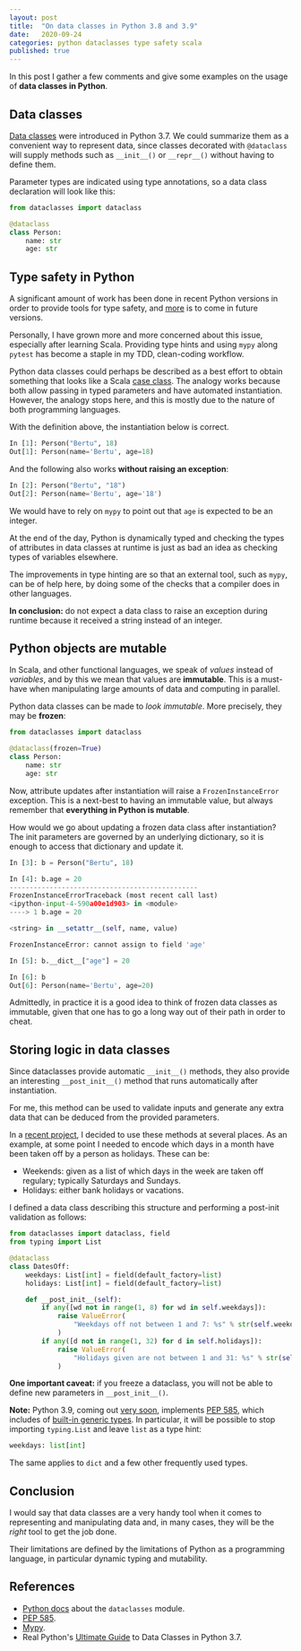 ```yaml
---
layout: post
title:  "On data classes in Python 3.8 and 3.9"
date:   2020-09-24
categories: python dataclasses type safety scala
published: true
---
```


In this post I gather a few comments and give some examples on the usage of __data classes in Python__.

## Data classes

[Data classes](https://docs.python.org/3/library/dataclasses.html) were introduced in Python 3.7.
We could summarize them as a convenient way to represent data, since classes decorated with
`@dataclass` will supply methods such as `__init__()` or `__repr__()` without having to define them.

Parameter types are indicated using type annotations, so a data class declaration will look like
this:
```python
from dataclasses import dataclass

@dataclass
class Person:
    name: str
    age: str
```

## Type safety in Python

A significant amount of work has been done in recent Python versions in order to provide tools for
type safety, and [more](https://www.python.org/dev/peps/pep-0585/) is to come in future versions.

Personally, I have grown more and more concerned about this issue, especially after learning Scala.
Providing type hints and using `mypy` along `pytest` has become a staple in my TDD, clean-coding
workflow.

Python data classes could perhaps be described as a best effort to obtain something that looks like
a Scala [case class](https://docs.scala-lang.org/tour/case-classes.html). The analogy works because
both allow passing in typed parameters and have automated instantiation. However, the analogy stops
here, and this is mostly due to the nature of both programming languages. 

With the definition above, the instantiation below is correct.
```python
In [1]: Person("Bertu", 18)
Out[1]: Person(name='Bertu', age=18)
```
And the following also works __without raising an exception__:
```python
In [2]: Person("Bertu", "18")
Out[2]: Person(name='Bertu', age='18')
```
We would have to rely on `mypy` to point out that `age` is expected to be an integer.

At the end of the day, Python is dynamically typed and checking the types of attributes in
data classes at runtime is just as bad an idea as checking types of variables elsewhere. 

The improvements in type hinting are so that an external tool, such as `mypy`, can be of help here,
by doing some of the checks that a compiler does in other languages.

__In conclusion:__ do not expect a data class to raise an exception during runtime because it
received a string instead of an integer.


## Python objects are mutable

In Scala, and other functional languages, we speak of _values_ instead of _variables_, and by this we
mean that values are __immutable__. This is a must-have when manipulating large amounts of data and
computing in parallel.

Python data classes can be made to _look immutable_. More precisely, they may be __frozen__:
```python
from dataclasses import dataclass

@dataclass(frozen=True)
class Person:
    name: str
    age: str
```
Now, attribute updates after instantiation will raise a `FrozenInstanceError` exception. This is a next-best
to having an immutable value, but always remember that __everything in Python is mutable__.

How would we go about updating a frozen data class after instantiation? The init parameters are
governed by an underlying dictionary, so it is enough to access that dictionary and update it.
```python
In [3]: b = Person("Bertu", 18)

In [4]: b.age = 20
-----------------------------------------------
FrozenInstanceErrorTraceback (most recent call last)
<ipython-input-4-590a00e1d903> in <module>
----> 1 b.age = 20

<string> in __setattr__(self, name, value)

FrozenInstanceError: cannot assign to field 'age'

In [5]: b.__dict__["age"] = 20

In [6]: b
Out[6]: Person(name='Bertu', age=20)
```
Admittedly, in practice it is a good idea to think of frozen data classes as immutable, given that
one has to go a long way out of their path in order to cheat.

## Storing logic in data classes

Since dataclasses provide automatic `__init__()` methods, they also provide an interesting
`__post_init__()` method that runs automatically after instantiation.

For me, this method can be used to validate inputs and generate any extra data that can be deduced
from the provided parameters.

In a [recent project](https://github.com/ber2/hourly-register/blob/dev/parser/config.py), I decided
to use these methods at several places. As an example, at some point I needed to encode which days
in a month have been taken off by a person as holidays. These can be:
- Weekends: given as a list of which days in the week are taken off regulary; typically Saturdays
  and Sundays.
- Holidays: either bank holidays or vacations.

I defined a data class describing this structure and performing a post-init validation as follows:
```python
from dataclasses import dataclass, field
from typing import List

@dataclass
class DatesOff:
    weekdays: List[int] = field(default_factory=list)
    holidays: List[int] = field(default_factory=list)

    def __post_init__(self):
        if any([wd not in range(1, 8) for wd in self.weekdays]):
            raise ValueError(
                "Weekdays off not between 1 and 7: %s" % str(self.weekdays)
            )
        if any([d not in range(1, 32) for d in self.holidays]):
            raise ValueError(
                "Holidays given are not between 1 and 31: %s" % str(self.holidays)
            )
```

__One important caveat:__ if you freeze a dataclass, you will not be able to define new parameters
in `__post_init__()`.

__Note:__ Python 3.9, coming out [very
soon](https://docs.python.org/3.9/whatsnew/3.9.html), implements [PEP 585](https://www.python.org/dev/peps/pep-0585/), which includes of [built-in generic
types](https://docs.python.org/3.9/whatsnew/3.9.html#pep-585-builtin-generic-types). In particular,
it will be possible to stop importing `typing.List` and leave `list` as a type hint:
```python
weekdays: list[int]
```
The same applies to `dict` and a few other frequently used types.

## Conclusion

I would say that data classes are a very handy tool when it comes to representing and manipulating
data and, in many cases, they will be the _right_ tool to get the job done.

Their limitations are defined by the limitations of Python as a programming language, in particular
dynamic typing and mutability.


## References

- [Python docs](https://docs.python.org/3/library/dataclasses.html) about the `dataclasses` module.
- [PEP 585](https://www.python.org/dev/peps/pep-0585/).
- [Mypy](http://mypy-lang.org/).
- Real Python's [Ultimate Guide](https://realpython.com/python-data-classes/) to Data Classes in
  Python 3.7.
